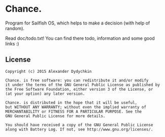 # Chance.
Program for Sailfish OS, which helps to make a decision (with help of random).


Read doc/todo.txt! You can find there todo, information and some good links :)
  
  
  
License
-------

    Copyright (c) 2015 Alexander Dydychkin

    Chance. is free software: you can redistribute it and/or modify
    it under the terms of the GNU General Public License as published by
    the Free Software Foundation, either version 3 of the License, or
    (at your option) any later version.

    Chance. is distributed in the hope that it will be useful,
    but WITHOUT ANY WARRANTY; without even the implied warranty of
    MERCHANTABILITY or FITNESS FOR A PARTICULAR PURPOSE. See the
    GNU General Public License for more details.

    You should have received a copy of the GNU General Public License
    along with Battery Log. If not, see http://www.gnu.org/licenses/.
